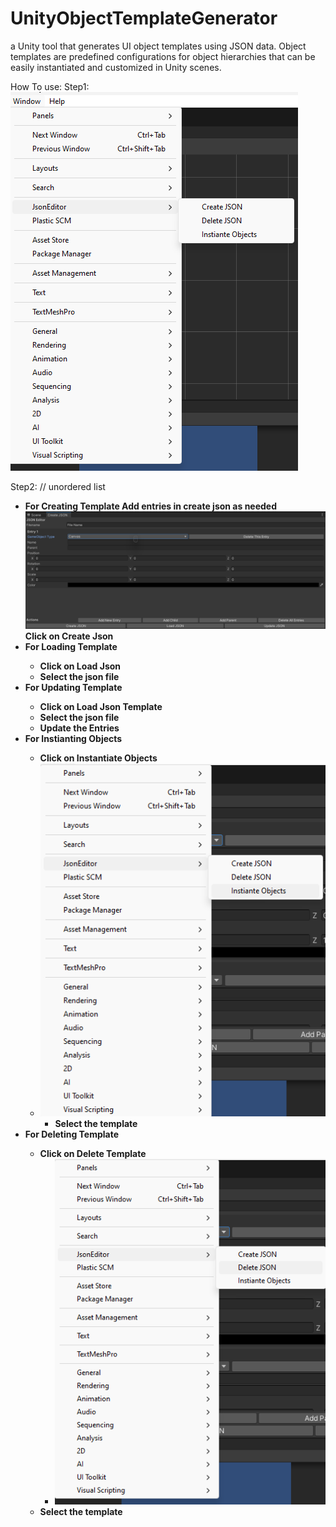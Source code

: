 # UnityObjectTemplateGenerator
  a Unity tool that generates UI object templates using JSON data. Object templates are predefined configurations for object hierarchies that can be easily instantiated and customized in Unity scenes.

How To use:
Step1:
![Alt text](image.png)

Step2:
// unordered list
* <b>For Creating Template<b>
Add entries in create json as needed
![Alt text](image-1.png)
Click on Create Json
* <b>For Loading Template<b>
	* Click on Load Json
	* Select the json file
* <b>For Updating Template<b>
	* Click on Load Json Template
	* Select the json file
	* Update the Entries
* <b> For Instianting Objects <b>
	* Click on Instantiate Objects
  * ![Alt text](image-3.png)
	* Select the template
* <b>For Deleting Template<b>
  * Click on Delete Template
	* ![Alt text](image-2.png)
  * Select the template
